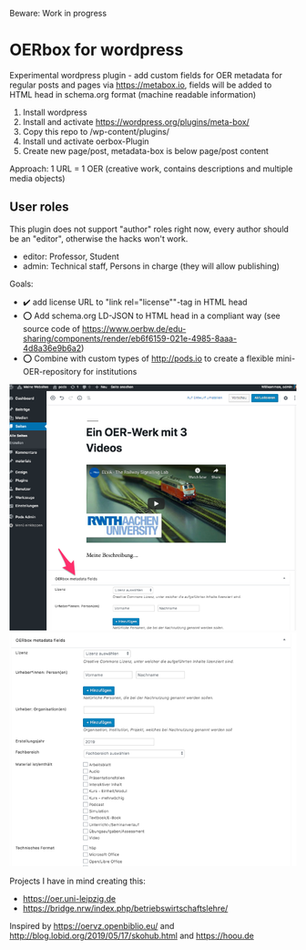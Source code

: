 Beware: Work in progress

# OERbox for wordpress
Experimental wordpress plugin - add custom fields for OER metadata for regular posts and pages via https://metabox.io, fields will be added to HTML head in schema.org format (machine readable information)

1. Install wordpress
2. Install and activate https://wordpress.org/plugins/meta-box/
3. Copy this repo to /wp-content/plugins/
4. Install und activate oerbox-Plugin
5. Create new page/post, metadata-box is below page/post content

Approach: 1 URL = 1 OER (creative work, contains descriptions and multiple media objects)

## User roles

This plugin does not support "author" roles right now, every author should be an "editor", otherwise the hacks won't work.

- editor: Professor, Student
- admin: Technical staff, Persons in charge (they will allow publishing)

Goals:
- :heavy_check_mark: add license URL to "link rel="license""-tag in HTML head
- :o: Add schema.org LD-JSON to HTML head in a compliant way (see source code of https://www.oerbw.de/edu-sharing/components/render/eb6f6159-021e-4985-8aaa-4d8a36e9b6a2)
-  :o: Combine with custom types of http://pods.io to create a flexible mini-OER-repository for institutions

![Alt text](screenshot1.png)
![Alt text](screenshot2.png)

Projects I have in mind creating this:
- https://oer.uni-leipzig.de
- https://bridge.nrw/index.php/betriebswirtschaftslehre/

Inspired by https://oervz.openbiblio.eu/ and http://blog.lobid.org/2019/05/17/skohub.html and https://hoou.de
